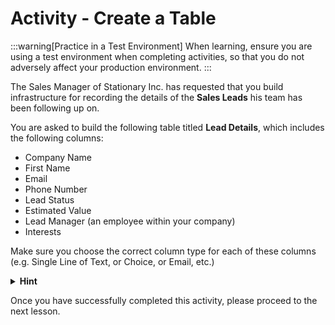 # Activity - Create a Table

:::warning[Practice in a Test Environment]
When learning, ensure you are using a test environment when completing activities, so that you do not adversely affect your production environment.
:::

The Sales Manager of Stationary Inc. has requested that you build infrastructure for recording the details of the **Sales Leads** his team has been following up on.

You are asked to build the following table titled **Lead Details**, which includes the following columns:

- Company Name
- First Name
- Email
- Phone Number
- Lead Status
- Estimated Value
- Lead Manager (an employee within your company)
- Interests

Make sure you choose the correct column type for each of these columns (e.g. Single Line of Text, or Choice, or Email, etc.)

<details>
<summary><b>Hint</b></summary>
| Column Title | Column Type |       
|------|------|
| Company Name | Single line of Text |
| First Name | Single line of Text |
| Last Name | Single line of Text |
| Email | Email | 
| Phone Number | Single line of Text |
| Lead Status | Choice   (Provide 5 options - Prospect, Opportunity, Nurture, Client and Lost) |
| Estimated Value | Currency (Select AUD) |
| Lead Manager | User |
| Interests | Multiline of Text |
</details>

Once you have successfully completed this activity, please proceed to the next lesson.